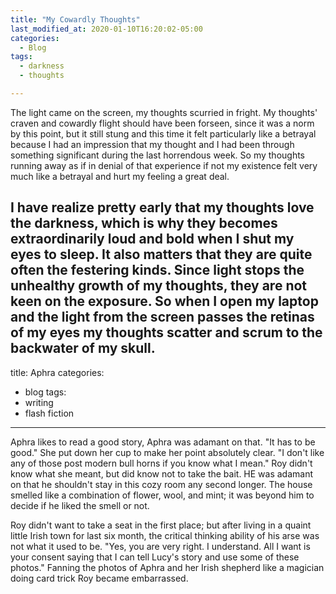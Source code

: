```yaml
---
title: "My Cowardly Thoughts"
last_modified_at: 2020-01-10T16:20:02-05:00
categories:
  - Blog
tags:
  - darkness
  - thoughts

---
```

The light came on the screen, my thoughts scurried in fright.
My thoughts' craven and cowardly flight should have been forseen, since it was a norm by this point, but it still stung and this time it felt particularly like a betrayal because I had an impression that my thought and I had been through something significant during the last horrendous week.
So my thoughts running away as if in denial of that experience if not my existence felt very much like a betrayal and hurt my feeling a great deal.

I have realize pretty early that my thoughts love the darkness, which is why they becomes extraordinarily loud and bold when I shut my eyes to sleep. It also matters that they are quite often the festering kinds. Since light stops the unhealthy growth of my thoughts, they are not keen on the exposure.
So when I open my laptop and the light from the screen passes the retinas of my eyes my thoughts scatter and scrum to the backwater of my skull.
---
title: Aphra
categories:
  - blog
tags:
  - writing
  - flash fiction
---

Aphra likes to read a good story, Aphra was adamant on that.
"It has to be good." She put down her cup to make her point absolutely clear.
"I don't like any of those post modern bull horns if you know what I mean."
Roy didn't know what she meant, but did know not to take the bait. HE was adamant on that he shouldn't stay in this cozy room any second longer. The house smelled like a combination of flower, wool, and mint; it was beyond him to decide if he liked the smell or not.

Roy didn't want to take a seat in the first place; but after living in a quaint little Irish town for last six month, the critical thinking ability of his arse was not what it used to be.
"Yes, you are very right. I understand. All I want is your consent saying that I can tell Lucy's story and use some of these photos."
 Fanning the photos of Aphra and her Irish shepherd like a magician doing card trick Roy became embarrassed.

